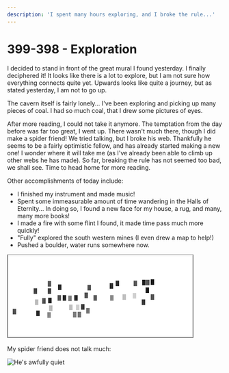 ```yaml
---
description: 'I spent many hours exploring, and I broke the rule...'
---
```


# 399-398 - Exploration

I decided to stand in front of the great mural I found yesterday. I finally deciphered it! It looks like there is a lot to explore, but I am not sure how everything connects quite yet. Upwards looks like quite a journey, but as stated yesterday, I am not to go up.

The cavern itself is fairly lonely... I've been exploring and picking up many pieces of coal. I had so much coal, that I drew some pictures of eyes.

After more reading, I could not take it anymore. The temptation from the day before was far too great, I went up. There wasn't much there, though I did make a spider friend! We tried talking, but I broke his web. Thankfully he seems to be a fairly optimistic fellow, and has already started making a new one! I wonder where it will take me \(as I've already been able to climb up other webs he has made\). So far, breaking the rule has not seemed too bad, we shall see. Time to head home for more reading.

Other accomplishments of today include:

* I finished my instrument and made music!
* Spent some immeasurable amount of time wandering in the Halls of Eternity... In doing so, I found a new face for my house, a rug, and many, many more books!
* I made a fire with some flint I found, it made time pass much more quickly!
* "Fully" explored the south western mines \(I even drew a map to help!\)
* Pushed a boulder, water runs somewhere now.

![For a more detailed spoiler version of this map, check out the Spoilers section](../.gitbook/assets/image%20%285%29.png)

My spider friend does not talk much:

![He&apos;s awfully quiet](../.gitbook/assets/talkingwithmyspiderfriend.gif)



